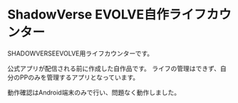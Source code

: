 # ShadowVerse EVOLVE自作ライフカウンター 
SHADOWVERSEEVOLVE用ライフカウンターです。

公式アプリが配信される前に作成した自作品です。
ライフの管理はできず、自分のPPのみを管理するアプリとなっています。

動作確認はAndroid端末のみで行い、問題なく動作しました。
